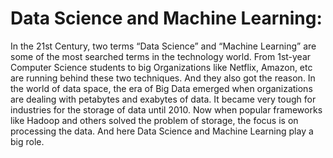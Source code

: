 # Data Science and Machine Learning:
In the 21st Century, two terms “Data Science” and “Machine Learning” are some of the most searched terms in the technology world. From 1st-year Computer Science students to big Organizations like Netflix, Amazon, etc are running behind these two techniques. And they also got the reason. In the world of data space, the era of Big Data emerged when organizations are dealing with petabytes and exabytes of data. It became very tough for industries for the storage of data until 2010. Now when popular frameworks like Hadoop and others solved the problem of storage, the focus is on processing the data. And here Data Science and Machine Learning play a big role.
